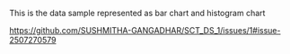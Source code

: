 This is the data sample represented as bar chart and histogram chart

https://github.com/SUSHMITHA-GANGADHAR/SCT_DS_1/issues/1#issue-2507270579
